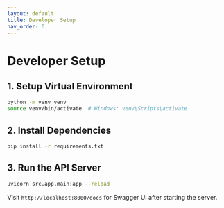```yaml
---
layout: default
title: Developer Setup
nav_order: 6
---
```


# Developer Setup

## 1. Setup Virtual Environment

```bash
python -m venv venv
source venv/bin/activate  # Windows: venv\Scripts\activate
```

## 2. Install Dependencies

```bash
pip install -r requirements.txt
```

## 3. Run the API Server

```bash
uvicorn src.app.main:app --reload
```

Visit `http://localhost:8000/docs` for Swagger UI after starting the server.
